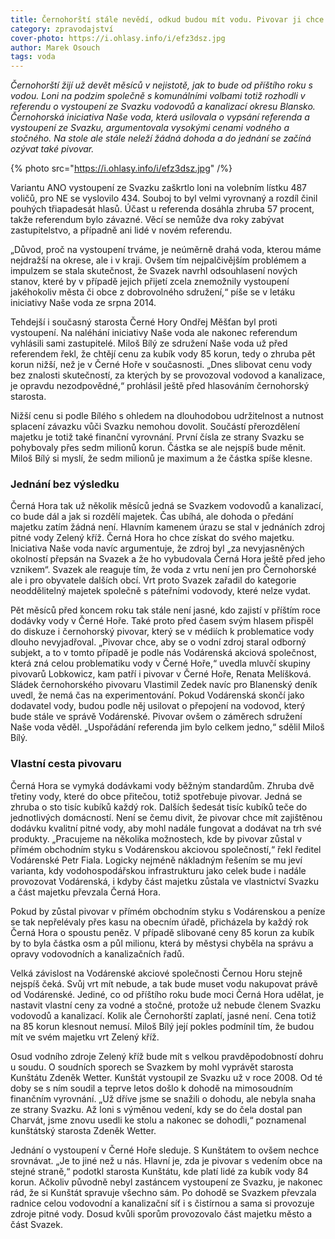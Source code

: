 ```yaml
---
title: Černohorští stále nevědí, odkud budou mít vodu. Pivovar ji chce jedině od Vodárenské
category: zpravodajství
cover-photo: https://i.ohlasy.info/i/efz3dsz.jpg
author: Marek Osouch
tags: voda
---
```


*Černohorští žijí už devět měsíců v nejistotě, jak to bude od příštího roku s vodou. Loni na podzim společně s komunálními volbami totiž rozhodli v referendu o vystoupení ze Svazku vodovodů a kanalizací okresu Blansko. Černohorská iniciativa Naše voda, která usilovala o vypsání referenda a vystoupení ze Svazku, argumentovala vysokými cenami vodného a stočného. Na stole ale stále neleží žádná dohoda a do jednání se začíná ozývat také pivovar.*

{% photo src="https://i.ohlasy.info/i/efz3dsz.jpg" /%}

Variantu ANO vystoupení ze Svazku zaškrtlo loni na volebním lístku 487 voličů, pro NE se vyslovilo 434. Souboj to byl velmi vyrovnaný a rozdíl činil pouhých třiapadesát hlasů. Účast u referenda dosáhla zhruba 57 procent, takže referendum bylo závazné. Věcí se nemůže dva roky zabývat zastupitelstvo, a případně ani lidé v novém referendu.

„Důvod, proč na vystoupení trváme, je neúměrně drahá voda, kterou máme nejdražší na okrese, ale i v kraji. Ovšem tím nejpalčivějším problémem a impulzem se stala skutečnost, že Svazek navrhl odsouhlasení nových stanov, které by v případě jejich přijetí zcela znemožnily vystoupení jakéhokoliv města či obce z dobrovolného sdružení,“ píše se v letáku iniciativy Naše voda ze srpna 2014.

Tehdejší i současný starosta Černé Hory Ondřej Měšťan byl proti vystoupení. Na naléhání iniciativy Naše voda ale nakonec referendum vyhlásili sami zastupitelé. Miloš Bílý ze sdružení Naše voda už před referendem řekl, že chtějí cenu za kubík vody 85 korun, tedy o zhruba pět korun nižší, než je v Černé Hoře v současnosti. „Dnes slibovat cenu vody bez znalosti skutečností, za kterých by se provozoval vodovod a kanalizace, je opravdu nezodpovědné,“ prohlásil ještě před hlasováním černohorský starosta.

Nižší cenu si podle Bílého s ohledem na dlouhodobou udržitelnost a nutnost splacení závazku vůči Svazku nemohou dovolit. Součástí přerozdělení majetku je totiž také finanční vyrovnání. První čísla ze strany Svazku se pohybovaly přes sedm milionů korun. Částka se ale nejspíš bude měnit. Miloš Bílý si myslí, že sedm milionů je maximum a že částka spíše klesne.

### Jednání bez výsledku

Černá Hora tak už několik měsíců jedná se Svazkem vodovodů a kanalizací, co bude dál a jak si rozdělí majetek. Čas ubíhá, ale dohoda o předání majetku zatím žádná není. Hlavním kamenem úrazu se stal v jednáních zdroj pitné vody Zelený kříž. Černá Hora ho chce získat do svého majetku. Iniciativa Naše voda navíc argumentuje, že zdroj byl „za nevyjasněných okolností přepsán na Svazek a že ho vybudovala Černá Hora ještě před jeho vznikem“. Svazek ale reaguje tím, že voda z vrtu není jen pro Černohorské ale i pro obyvatele dalších obcí. Vrt proto Svazek zařadil do kategorie neoddělitelný majetek společně s páteřními vodovody, které nelze vydat.
 
Pět měsíců před koncem roku tak stále není jasné, kdo zajistí v příštím roce dodávky vody v Černé Hoře. Také proto před časem svým hlasem přispěl do diskuze i černohorský pivovar, který se v médiích k problematice vody dlouho nevyjadřoval. „Pivovar chce, aby se o vodní zdroj staral odborný subjekt, a to v tomto případě je podle nás Vodárenská akciová společnost, která zná celou problematiku vody v Černé Hoře,“ uvedla mluvčí skupiny pivovarů Lobkowicz, kam patří i pivovar v Černé Hoře, Renata Melíšková. Sládek černohorského pivovaru Vlastimil Zedek navíc pro Blanenský deník uvedl, že nemá čas na experimentování. Pokud Vodárenská skončí jako dodavatel vody, budou podle něj usilovat o přepojení na vodovod, který bude stále ve správě Vodárenské. Pivovar ovšem o záměrech sdružení Naše voda věděl. „Uspořádání referenda jim bylo celkem jedno,“ sdělil Miloš Bílý.

### Vlastní cesta pivovaru
   
Černá Hora se vymyká dodávkami vody běžným standardům. Zhruba dvě třetiny vody, které do obce přitečou, totiž spotřebuje pivovar. Jedná se zhruba o sto tisíc kubíků každý rok. Dalších šedesát tisíc kubíků teče do jednotlivých domácností. Není se čemu divit, že pivovar chce mít zajištěnou dodávku kvalitní pitné vody, aby mohl nadále fungovat a dodávat na trh své produkty. „Pracujeme na několika možnostech, kde by pivovar zůstal v přímém obchodním styku s Vodárenskou akciovou společností,“ řekl ředitel Vodárenské Petr Fiala. Logicky nejméně nákladným řešením se mu jeví varianta, kdy vodohospodářskou infrastrukturu jako celek bude i nadále provozovat Vodárenská, i kdyby část majetku zůstala ve vlastnictví Svazku a část majetku převzala Černá Hora.

Pokud by zůstal pivovar v přímém obchodním styku s Vodárenskou a peníze se tak nepřelévaly přes kasu na obecním úřadě, přicházela by každý rok Černá Hora o spoustu peněz. V případě slibované ceny 85 korun za kubík by to byla částka osm a půl milionu, která by městysi chyběla na správu a opravy vodovodních a kanalizačních řadů.
   
Velká závislost na Vodárenské akciové společnosti Černou Horu stejně nejspíš čeká. Svůj vrt mít nebude, a tak bude muset vodu nakupovat právě od Vodárenské. Jediné, co od příštího roku bude moci Černá Hora udělat, je nastavit vlastní ceny za vodné a stočné, protože už nebude členem Svazku vodovodů a kanalizací. Kolik ale Černohorští zaplatí, jasné není. Cena totiž na 85 korun klesnout nemusí. Miloš Bílý její pokles podmínil tím, že budou mít ve svém majetku vrt Zelený kříž.

Osud vodního zdroje Zelený kříž bude mít s velkou pravděpodobností dohru u soudu. O soudních sporech se Svazkem by mohl vyprávět starosta Kunštátu Zdeněk Wetter. Kunštát vystoupil ze Svazku už v roce 2008. Od té doby se s ním soudil a teprve letos došlo k dohodě na mimosoudním finančním vyrovnání. „Už dříve jsme se snažili o dohodu, ale nebyla snaha ze strany Svazku. Až loni s výměnou vedení, kdy se do čela dostal pan Charvát, jsme znovu usedli ke stolu a nakonec se dohodli,“ poznamenal kunštátský starosta Zdeněk Wetter.

Jednání o vystoupení v Černé Hoře sleduje. S Kunštátem to ovšem nechce srovnávat. „Je to jiné než u nás. Hlavní je, zda je pivovar s vedením obce na stejné straně,“ podotkl starosta Kunštátu, kde platí lidé za kubík vody 84 korun. Ačkoliv původně nebyl zastáncem vystoupení ze Svazku, je nakonec rád, že si Kunštát spravuje všechno sám. Po dohodě se Svazkem převzala radnice celou vodovodní a kanalizační síť i s čistírnou a sama si provozuje zdroje pitné vody. Dosud kvůli sporům provozovalo část majetku město a část Svazek. 


